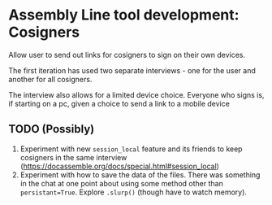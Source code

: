 # Assembly Line tool development: Cosigners

Allow user to send out links for cosigners to sign on their own devices.

The first iteration has used two separate interviews - one for the user and another for all cosigners.

The interview also allows for a limited device choice. Everyone who signs is, if starting on a pc, given a choice to send a link to a mobile device

## TODO (Possibly)
1. Experiment with new `session_local` feature and its friends to keep cosigners in the same interview (https://docassemble.org/docs/special.html#session_local)
1. Experiment with how to save the data of the files. There was something in the chat at one point about using some method other than `persistant=True`. Explore `.slurp()` (though have to watch memory).